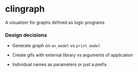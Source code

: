 # clingraph

A visualizer for graphs defined as logic programs


### Design decisions

- Generate graph on `on_model` vs `print_model`

- Create gifs with external library vs arguments of application

- Individual names as parameters or just a prefix